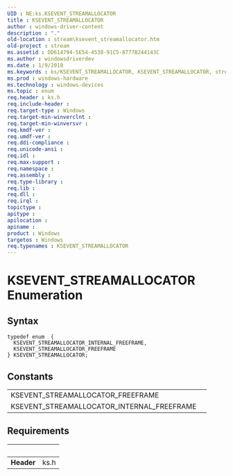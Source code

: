 ```yaml
---
UID : NE:ks.KSEVENT_STREAMALLOCATOR
title : KSEVENT_STREAMALLOCATOR
author : windows-driver-content
description : "."
old-location : stream\ksevent_streamallocator.htm
old-project : stream
ms.assetid : DD614794-5E54-4538-91C5-8777B244143C
ms.author : windowsdriverdev
ms.date : 1/9/2018
ms.keywords : ks/KSEVENT_STREAMALLOCATOR, KSEVENT_STREAMALLOCATOR, stream.ksevent_streamallocator, KSEVENT_STREAMALLOCATOR_FREEFRAME, KSEVENT_STREAMALLOCATOR_INTERNAL_FREEFRAME, ks/KSEVENT_STREAMALLOCATOR_FREEFRAME, ks/KSEVENT_STREAMALLOCATOR_INTERNAL_FREEFRAME, KSEVENT_STREAMALLOCATOR enumeration [Streaming Media Devices]
ms.prod : windows-hardware
ms.technology : windows-devices
ms.topic : enum
req.header : ks.h
req.include-header : 
req.target-type : Windows
req.target-min-winverclnt : 
req.target-min-winversvr : 
req.kmdf-ver : 
req.umdf-ver : 
req.ddi-compliance : 
req.unicode-ansi : 
req.idl : 
req.max-support : 
req.namespace : 
req.assembly : 
req.type-library : 
req.lib : 
req.dll : 
req.irql : 
topictype : 
apitype : 
apilocation : 
apiname : 
product : Windows
targetos : Windows
req.typenames : KSEVENT_STREAMALLOCATOR
---
```


# KSEVENT_STREAMALLOCATOR Enumeration


## Syntax
````
typedef enum  { 
  KSEVENT_STREAMALLOCATOR_INTERNAL_FREEFRAME,
  KSEVENT_STREAMALLOCATOR_FREEFRAME
} KSEVENT_STREAMALLOCATOR;
````

## Constants

<table>

<tr>
<td>KSEVENT_STREAMALLOCATOR_FREEFRAME</td>
<td></td>
</tr>

<tr>
<td>KSEVENT_STREAMALLOCATOR_INTERNAL_FREEFRAME</td>
<td></td>
</tr>
</table>


## Requirements
| &nbsp; | &nbsp; |
| ---- |:---- |
| **Header** | ks.h |
